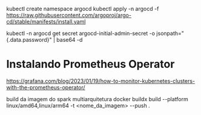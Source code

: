 kubectl create namespace argocd
kubectl apply -n argocd -f https://raw.githubusercontent.com/argoproj/argo-cd/stable/manifests/install.yaml

kubectl -n argocd get secret argocd-initial-admin-secret -o jsonpath="{.data.password}" | base64 -d

# Instalando Prometheus Operator
https://grafana.com/blog/2023/01/19/how-to-monitor-kubernetes-clusters-with-the-prometheus-operator/

build da imagem do spark multiarquitetura
docker buildx build --platform linux/amd64,linux/arm64 -t <nome_da_imagem> --push .

